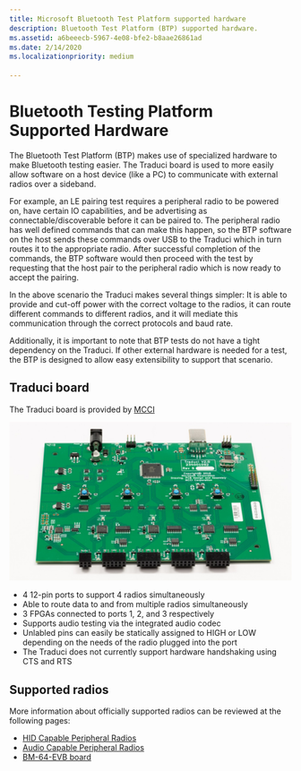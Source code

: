 ```yaml
---
title: Microsoft Bluetooth Test Platform supported hardware
description: Bluetooth Test Platform (BTP) supported hardware.
ms.assetid: a6beeecb-5967-4e08-bfe2-b8aae26861ad
ms.date: 2/14/2020
ms.localizationpriority: medium

---
```


# Bluetooth Testing Platform Supported Hardware

The Bluetooth Test Platform (BTP) makes use of specialized hardware to make Bluetooth testing easier. The Traduci board is used to more easily allow software on a host device (like a PC) to communicate with external radios over a sideband.

For example, an LE pairing test requires a peripheral radio to be powered on, have certain IO capabilities, and be advertising as connectable/discoverable before it can be paired to. The peripheral radio has well defined commands that can make this happen, so the BTP software on the host sends these commands over USB to the Traduci which in turn routes it to the appropriate radio. After successful completion of the commands, the BTP software would then proceed with the test by requesting that the host pair to the peripheral radio which is now ready to accept the pairing.

In the above scenario the Traduci makes several things simpler: It is able to provide and cut-off power with the correct voltage to the radios, it can route different commands to different radios, and it will mediate this communication through the correct protocols and baud rate.

Additionally, it is important to note that BTP tests do not have a tight dependency on the Traduci. If other external hardware is needed for a test, the BTP is designed to allow easy extensibility to support that scenario.

## Traduci board

The Traduci board is provided by [MCCI](https://mcci.com/usb/dev-tools/model-2411/)

![Photo of the Traduci board](images/Traduci_Overhead.jpg)

- 4 12-pin ports to support 4 radios simultaneously
- Able to route data to and from multiple radios simultaneously
- 3 FPGAs connected to ports 1, 2, and 3 respectively
- Supports audio testing via the integrated audio codec
- Unlabled pins can easily be statically assigned to HIGH or LOW depending on the needs of the radio plugged into the port
- The Traduci does not currently support hardware handshaking using CTS and RTS

## Supported radios

More information about officially supported radios can be reviewed at the following pages:

- [HID Capable Peripheral Radios](testing-BTP-hw-hid.md)
- [Audio Capable Peripheral Radios](testing-BTP-hw-audio.md)
- [BM-64-EVB board](testing-BTP-hw-bm64.md)
